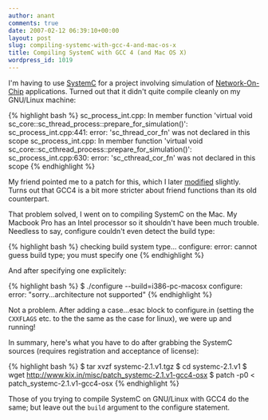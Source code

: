 ```yaml
---
author: anant
comments: true
date: 2007-02-12 06:39:10+00:00
layout: post
slug: compiling-systemc-with-gcc-4-and-mac-os-x
title: Compiling SystemC with GCC 4 (and Mac OS X)
wordpress_id: 1019
---
```


I'm having to use [SystemC](http://replay.waybackmachine.org/20070219120114/http://www.systemc.org/) for a project involving simulation of [Network-On-Chip](http://replay.waybackmachine.org/20070219120114/http://en.wikipedia.org/wiki/Network_On_Chip) applications. Turned out that it didn't quite compile cleanly on my GNU/Linux machine:

{% highlight bash %}
sc_process_int.cpp: In member function
  'virtual void sc_core::sc_thread_process::prepare_for_simulation()':
sc_process_int.cpp:441: error:
  'sc_thread_cor_fn' was not declared in this scope
sc_process_int.cpp: In member function
  'virtual void sc_core::sc_cthread_process::prepare_for_simulation()':
sc_process_int.cpp:630: error:
  'sc_cthread_cor_fn' was not declared in this scope
{% endhighlight %}

My friend pointed me to a patch for this, which I later [modified](http://proness.kix.in/misc/patch_systemc-2.1.v1-gcc4-osx) slightly. Turns out that GCC4 is a bit more stricter about friend functions than its old counterpart.

That problem solved, I went on to compiling SystemC on the Mac. My Macbook Pro has an Intel processor so it shouldn't have been much trouble. Needless to say, configure couldn't even detect the build type:

{% highlight bash %}
checking build system type...
  configure: error: cannot guess build type; you must specify one
{% endhighlight %}

And after specifying one explicitely:

{% highlight bash %}
$ ./configure --build=i386-pc-macosx
configure: error: "sorry...architecture not supported"
{% endhighlight %}

Not a problem. After adding a case…esac block to configure.in (setting the `CXXFLAGS` etc. to the the same as the case for linux), we were up and running!

In summary, here's what you have to do after grabbing the SystemC sources (requires registration and acceptance of license):

{% highlight bash %}
$ tar xvzf systemc-2.1.v1.tgz
$ cd systemc-2.1.v1
$ wget http://www.kix.in/misc/patch_systemc-2.1.v1-gcc4-osx
$ patch -p0 < patch_systemc-2.1.v1-gcc4-osx
{% endhighlight %}

Those of you trying to compile SystemC on GNU/Linux with GCC4 do the same; but leave out the `build` argument to the configure statement.
